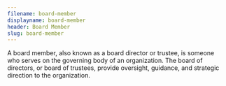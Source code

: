 ```yaml
---
filename: board-member
displayname: board-member
header: Board Member
slug: board-member
---
```


A board member, also known as a board director or trustee, is someone who serves on the governing body of an organization. The board of directors, or board of trustees, provide oversight, guidance, and strategic direction to the organization.
